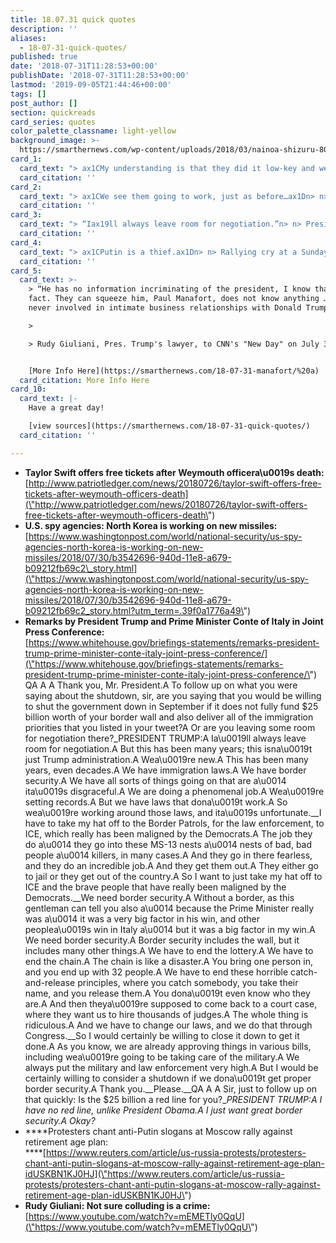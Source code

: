 ```yaml
---
title: 18.07.31 quick quotes
description: ''
aliases:
  - 18-07-31-quick-quotes/
published: true
date: '2018-07-31T11:28:53+00:00'
publishDate: '2018-07-31T11:28:53+00:00'
lastmod: '2019-09-05T21:44:46+00:00'
tags: []
post_author: []
section: quickreads
card_series: quotes
color_palette_classname: light-yellow
background_image: >-
  https://smarthernews.com/wp-content/uploads/2018/03/nainoa-shizuru-80385-unsplash-scaled.jpg
card_1:
  card_text: "> ax1CMy understanding is that they did it low-key and werenax19t looking for publicity. There were enough to send every police officer, firefighter and extended family to the concert, and then some. The gesture was absolutely generous, significant and appreciated.”n> n> Weymouth, MA Mayor Robert Hedlund on Taylor Swift providing free concert tickets after the shooting death of a local police officer. Swift's camp did not respond to a request for comment."
  card_citation: ''
card_2:
  card_text: "> ax1CWe see them going to work, just as before…ax1Dn> n> An anonymous U.S. intelligence official to The Washington Post, which reported late Monday that work continues at the same weapons factory North Korea used to build an intercontinental ballistic missile capable of carrying a nuclear warhead to the U.S."
  card_citation: ''
card_3:
  card_text: "> “Iax19ll always leave room for negotiation.”n> n> President Trump responding to a question about funding a border wall during a press conference. Pres. Trump has requested $25B for border security (specifically a border wall), an allotment Congress has not met. While the President said he could shut down the government in the future by not approving a spending bill without that $$, he also said that when it comes to funding he has "no red line" and just wants "great border security.""
  card_citation: ''
card_4:
  card_text: "> ax1CPutin is a thief.ax1Dn> n> Rallying cry at a Sunday protest in Russia against proposed hikes to the retirement age. The new legislation would move the retirement age for men to 65 from 60, and 63 from 55. The new bill has impacted Pres. Putin's popularity, though he says it's needed. "We have to proceed not from emotions, but from the real assessment of economic conditions...," Putin said."
  card_citation: ''
card_5:
  card_text: >-
    > “He has no information incriminating of the president, I know that for a
    fact. They can squeeze him, Paul Manafort, does not know anything …. he was
    never involved in intimate business relationships with Donald Trump.”

    > 

    > Rudy Giuliani, Pres. Trump's lawyer, to CNN's "New Day" on July 30


    [More Info Here](https://smarthernews.com/18-07-31-manafort/%20a)
  card_citation: More Info Here
card_10:
  card_text: |-
    Have a great day!

    [view sources](https://smarthernews.com/18-07-31-quick-quotes/)
  card_citation: ''

---
```

*   **Taylor Swift offers free tickets after Weymouth officera\\u0019s death:**  
    [http://www.patriotledger.com/news/20180726/taylor-swift-offers-free-tickets-after-weymouth-officers-death](\"http://www.patriotledger.com/news/20180726/taylor-swift-offers-free-tickets-after-weymouth-officers-death\")
*   **U.S. spy agencies: North Korea is working on new missiles:**  
    [https://www.washingtonpost.com/world/national-security/us-spy-agencies-north-korea-is-working-on-new-missiles/2018/07/30/b3542696-940d-11e8-a679-b09212fb69c2\_story.html](\"https://www.washingtonpost.com/world/national-security/us-spy-agencies-north-korea-is-working-on-new-missiles/2018/07/30/b3542696-940d-11e8-a679-b09212fb69c2_story.html?utm_term=.39f0a1776a49\")
*   **Remarks by President Trump and Prime Minister Conte of Italy in Joint Press Conference:**  
    [https://www.whitehouse.gov/briefings-statements/remarks-president-trump-prime-minister-conte-italy-joint-press-conference/](\"https://www.whitehouse.gov/briefings-statements/remarks-president-trump-prime-minister-conte-italy-joint-press-conference/\")  
    QA A A Thank you, Mr. President.A To follow up on what you were saying about the shutdown, sir, are you saying that you would be willing to shut the government down in September if it does not fully fund $25 billion worth of your border wall and also deliver all of the immigration priorities that you listed in your tweet?A Or are you leaving some room for negotiation there?_PRESIDENT TRUMP:A Ia\\u0019ll always leave room for negotiation.A But this has been many years; this isna\\u0019t just Trump administration.A Wea\\u0019re new.A This has been many years, even decades.A We have immigration laws.A We have border security.A We have all sorts of things going on that are a\\u0014 ita\\u0019s disgraceful.A We are doing a phenomenal job.A Wea\\u0019re setting records.A But we have laws that dona\\u0019t work.A So wea\\u0019re working around those laws, and ita\\u0019s unfortunate.__I have to take my hat off to the Border Patrols, for the law enforcement, to ICE, which really has been maligned by the Democrats.A The job they do a\\u0014 they go into these MS-13 nests a\\u0014 nests of bad, bad people a\\u0014 killers, in many cases.A And they go in there fearless, and they do an incredible job.A And they get them out.A They either go to jail or they get out of the country.A So I want to just take my hat off to ICE and the brave people that have really been maligned by the Democrats.__We need border security.A Without a border, as this gentleman can tell you also a\\u0014 because the Prime Minister really was a\\u0014 it was a very big factor in his win, and other peoplea\\u0019s win in Italy a\\u0014 but it was a big factor in my win.A We need border security.A Border security includes the wall, but it includes many other things.A We have to end the lottery.A We have to end the chain.A The chain is like a disaster.A You bring one person in, and you end up with 32 people.A We have to end these horrible catch-and-release principles, where you catch somebody, you take their name, and you release them.A You dona\\u0019t even know who they are.A And then theya\\u0019re supposed to come back to a court case, where they want us to hire thousands of judges.A The whole thing is ridiculous.A And we have to change our laws, and we do that through Congress.__So I would certainly be willing to close it down to get it done.A As you know, we are already approving things in various bills, including wea\\u0019re going to be taking care of the military.A We always put the military and law enforcement very high.A But I would be certainly willing to consider a shutdown if we dona\\u0019t get proper border security.A Thank you.__Please.__QA A A Sir, just to follow up on that quickly: Is the $25 billion a red line for you?__PRESIDENT TRUMP:A I have no red line, unlike President Obama.A I just want great border security.A Okay?_
*   ****Protesters chant anti-Putin slogans at Moscow rally against retirement age plan:  
    ****[https://www.reuters.com/article/us-russia-protests/protesters-chant-anti-putin-slogans-at-moscow-rally-against-retirement-age-plan-idUSKBN1KJ0HJ](\"https://www.reuters.com/article/us-russia-protests/protesters-chant-anti-putin-slogans-at-moscow-rally-against-retirement-age-plan-idUSKBN1KJ0HJ\")
*   **Rudy Giuliani: Not sure colluding is a crime:**  
    [https://www.youtube.com/watch?v=mEMETly0QqU](\"https://www.youtube.com/watch?v=mEMETly0QqU\")
